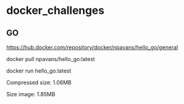 # docker_challenges

## GO

https://hub.docker.com/repository/docker/npavans/hello_go/general

docker pull npavans/hello_go:latest

docker run hello_go:latest

Compressed size: 1.06MB

Size image: 1.85MB
